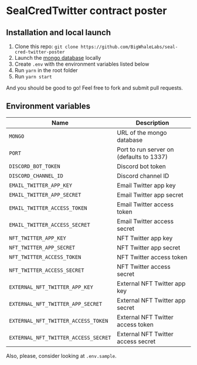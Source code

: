 # SealCredTwitter contract poster

## Installation and local launch

1. Clone this repo: `git clone https://github.com/BigWhaleLabs/seal-cred-twitter-poster`
2. Launch the [mongo database](https://www.mongodb.com/) locally
3. Create `.env` with the environment variables listed below
4. Run `yarn` in the root folder
5. Run `yarn start`

And you should be good to go! Feel free to fork and submit pull requests.

## Environment variables

| Name                                 | Description                              |
| ------------------------------------ | ---------------------------------------- |
| `MONGO`                              | URL of the mongo database                |
| `PORT`                               | Port to run server on (defaults to 1337) |
| `DISCORD_BOT_TOKEN`                  | Discord bot token                        |
| `DISCORD_CHANNEL_ID`                 | Discord channel ID                       |
| `EMAIL_TWITTER_APP_KEY`              | Email Twitter app key                    |
| `EMAIL_TWITTER_APP_SECRET`           | Email Twitter app secret                 |
| `EMAIL_TWITTER_ACCESS_TOKEN`         | Email Twitter access token               |
| `EMAIL_TWITTER_ACCESS_SECRET`        | Email Twitter access secret              |
| `NFT_TWITTER_APP_KEY`                | NFT Twitter app key                      |
| `NFT_TWITTER_APP_SECRET`             | NFT Twitter app secret                   |
| `NFT_TWITTER_ACCESS_TOKEN`           | NFT Twitter access token                 |
| `NFT_TWITTER_ACCESS_SECRET`          | NFT Twitter access secret                |
| `EXTERNAL_NFT_TWITTER_APP_KEY`       | External NFT Twitter app key             |
| `EXTERNAL_NFT_TWITTER_APP_SECRET`    | External NFT Twitter app secret          |
| `EXTERNAL_NFT_TWITTER_ACCESS_TOKEN`  | External NFT Twitter access token        |
| `EXTERNAL_NFT_TWITTER_ACCESS_SECRET` | External NFT Twitter access secret       |

Also, please, consider looking at `.env.sample`.
